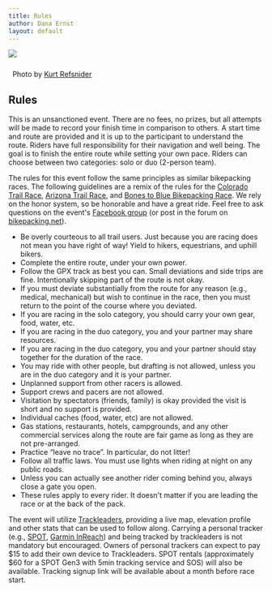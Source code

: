 ```yaml
---
title: Rules
author: Dana Ernst
layout: default
---
```


<img src="{{ site.baseurl }}/images/Aspens-Refsnider.jpg" class="img-responsive img-rounded" img style="margin-bottom: 10px" />

<i class="fas fa-camera fa-lg"></i>&nbsp; Photo by <a href="https://www.ultramtb.net/about-kurt-refsnider.html#/" target="_blank">Kurt Refsnider</a>

## Rules

This is an unsanctioned event. There are no fees, no prizes, but all attempts will be made to record your finish time in comparison to others. A start time and route are provided and it is up to the participant to understand the route. Riders have full responsibility for their navigation and well being. The goal is to finish the entire route while setting your own pace. Riders can choose between two categories: solo or duo (2-person team).

The rules for this event follow the same principles as similar bikepacking races.  The following guidelines are a remix of the rules for the [Colorado Trail Race](http://www.climbingdreams.net/ctr/), [Arizona Trail Race](http://topofusion.com/azt/race.php), and [Bones to Blue Bikepacking Race](http://bonestoblue.com). We rely on the honor system, so be honorable and have a great ride.  Feel free to ask questions on the event's [Facebook group](https://www.facebook.com/groups/PinyonsAndPines/) (or post in the forum on [bikepacking.net](http://bikepacking.net)).

<!-- - You must purchase an [Arizona State Land Department Recreation Permit](https://land.az.gov/natural-resources/recreational-permits) as the northern part of the course passes across state trust land.  Permits can be purchased online. An annual permit is $15. -->

- Be overly courteous to all trail users. Just because you are racing does not mean you have right of way! Yield to hikers, equestrians, and uphill bikers.
- Complete the entire route, under your own power.
- Follow the GPX track as best you can. Small deviations and side trips are fine. Intentionally skipping part of the route is not okay.
- If you must deviate substantially from the route for any reason (e.g., medical, mechanical) but wish to continue in the race, then you must return to the point of the course where you deviated.
- If you are racing in the solo category, you should carry your own gear, food, water, etc.
- If you are racing in the duo category, you and your partner may share resources.
- If you are racing in the duo category, you and your partner should stay together for the duration of the race.
- You may ride with other people, but drafting is not allowed, unless you are in the duo category and it is your partner.
- Unplanned support from other racers is allowed.
- Support crews and pacers are not allowed.
- Visitation by spectators (friends, family) is okay provided the visit is short and no support is provided.
- Individual caches (food, water, etc) are not allowed.
- Gas stations, restaurants, hotels, campgrounds, and any other commercial services along the route are fair game as long as they are not pre-arranged.
- Practice “leave no trace”. In particular, do not litter!
- Follow all traffic laws. You must use lights when riding at night on any public roads.
- Unless you can actually see another rider coming behind you, always close a gate you open.
- These rules apply to every rider. It doesn't matter if you are leading the race or at the back of the pack.
<!-- - Do not take any water (or food) that is designated for an individual at the Arizona Trail cache box on Babbitt Ranch. The ride organizer (Dana Ernst) will stock this cache before and after the race. -->

The event will utilize [Trackleaders](http://trackleaders.com), providing a live map, elevation profile and other stats that can be used to follow along. Carrying a personal tracker (e.g., [SPOT](https://www.findmespot.com/en/), [Garmin InReach](https://explore.garmin.com/en-US/inreach/)) and being tracked by trackleaders is not mandatory but encouraged. Owners of personal trackers can expect to pay $15 to add their own device to Trackleaders. SPOT rentals (approximately $60 for a SPOT Gen3 with 5min tracking service and SOS) will also be available. Tracking signup link will be available about a month before race start.
